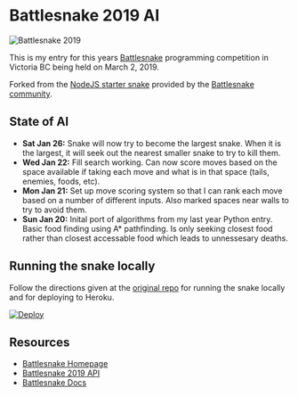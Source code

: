 # Battlesnake 2019 AI
![Battlesnake 2019](https://static1.squarespace.com/static/583102acff7c504696a7009b/t/5c2a3b9cf950b760dd5bacb4/1546542614910/BATTLESNAKE+LOGO+2019.png?format=2500w)

This is my entry for this years [Battlesnake](https://www.battlesnake.io) programming competition in Victoria BC being held on March 2, 2019.

Forked from the [NodeJS starter snake](https://github.com/battlesnakeio/starter-snake-node) provided by the [Battlesnake community](https://github.com/battlesnakeio/community).

## State of AI
* **Sat Jan 26:** Snake will now try to become the largest snake. When it is the largest, it will seek out the nearest smaller snake to try to kill them.
* **Wed Jan 22:** Fill search working. Can now score moves based on the space available if taking each move and what is in that space (tails, enemies, foods, etc).
* **Mon Jan 21:** Set up move scoring system so that I can rank each move based on a number of different inputs. Also marked spaces near walls to try to avoid them.
* **Sun Jan 20:** Inital port of algorithms from my last year Python entry. Basic food finding using A* pathfinding. Is only seeking closest food rather than closest accessable food which leads to unnessesary deaths. 

## Running the snake locally
Follow the directions given at the [original repo](https://github.com/battlesnakeio/starter-snake-node) for running the snake locally and for deploying to Heroku.

[![Deploy](https://www.herokucdn.com/deploy/button.png)](https://heroku.com/deploy)

## Resources
* [Battlesnake Homepage](https://www.battlesnake.io/)
* [Battlesnake 2019 API](http://docs.battlesnake.io/snake-api.html)
* [Battlesnake Docs](http://docs.battlesnake.io)